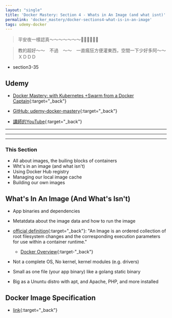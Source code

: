 ```yaml
---
layout: "single"
title: 'Docker Mastery: Section 4 - Whats in An Image (and what isnt)'
permalink: 'docker_mastery/docker-sections4-what-is-in-an-image'
tags: udemy-docker
---
```


> 平安夜一樣認真～～～～～～～:santa::santa::santa::santa::santa::santa:

> 教的超好～～　不過　～～　一直瘋狂方便灌東西，空間一下少好多阿～～　ＸＤＤＤ

- section3-35

## Udemy

- [Docker Mastery: with Kubernetes +Swarm from a Docker Captain](https://www.udemy.com/course/docker-mastery/){:target="_back"}

- [GitHub: udemy-docker-mastery](https://github.com/BretFisher/udemy-docker-mastery){:target="_back"}

- [講師的YouTube](https://www.youtube.com/channel/UC0NErq0RhP51iXx64ZmyVfg){:target="_back"}

---
---
---


### This Section 

- All about images, the builing blocks of containers
- Wht's in an image (and what isn't)
- Using Docker Hub registry
- Managing our local image cache
- Building our own images


## What's In An Image (And What's Isn't)

- App binaries and dependencies
- Metatdata about the image data and how to run the image
- [official definition](https://docs.docker.com/glossary/){:target="_back"}: "An Image is an ordered collection of root filesystem changes and the corresponding execution parameters for use within a container runtime."
   - [Docker Overview](https://docs.docker.com/engine/docker-overview/){:target-"_back"}

- Not a complete OS, No kernel, kernel modules (e.g. drivers)
- Small as one file (your app binary) like a golang static binary
- Big as a Ununtu distro with apt, and Apache, PHP, and more installed 

## Docker Image Specification

- [link](https://github.com/moby/moby/blob/master/image/spec/v1.md){:target="_back"}